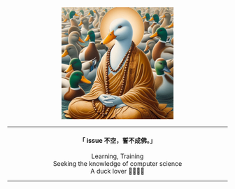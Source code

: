 <div align="center">
    <img src="monk.jpeg" width="256" height="256">
</div>
    
---

<div align="center">

<h4>「 issue 不空，誓不成佛。」</h4>
<p>

Learning, Training  
Seeking the knowledge of computer science    
A duck lover 🦆😍😍😍   

</p>

</div>

---
